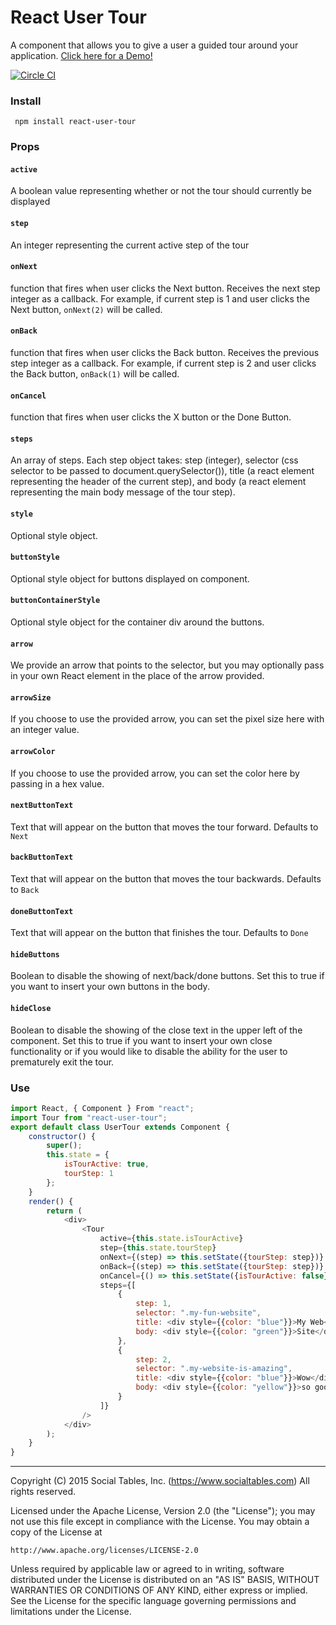 # React User Tour

A component that allows you to give a user a guided tour around your application. <a href="http://socialtables.github.io/react-user-tour/demo/index.html">Click here for a Demo!</a>

[![Circle CI](https://circleci.com/gh/socialtables/react-user-tour.svg?style=svg&circle-token=914785eeca4d096e0303a857f52f20a646013124)](https://circleci.com/gh/socialtables/react-user-tour)

### Install
` npm install react-user-tour`

###  Props

#### `active`
A boolean value representing whether or not the tour should currently be displayed

#### `step`
An integer representing the current active step of the tour

#### `onNext`
function that fires when user clicks the Next button. Receives the next step integer as a callback. For example, if current step is 1 and user clicks the Next button, `onNext(2)` will be called.

#### `onBack`
function that fires when user clicks the Back button. Receives the previous step integer as a callback. For example, if current step is 2 and user clicks the Back button, `onBack(1)` will be called.

#### `onCancel`
function that fires when user clicks the X button or the Done Button.

#### `steps`
An array of steps. Each step object takes: step (integer), selector (css selector to be passed to document.querySelector()), title (a react element representing the header of the current step), and body (a react element representing the main body message of the tour step).

#### `style`
Optional style object.

#### `buttonStyle`
Optional style object for buttons displayed on component.

#### `buttonContainerStyle`
Optional style object for the container div around the buttons.

#### `arrow`
We provide an arrow that points to the selector, but you may optionally pass in your own React element in the place of the arrow provided.

#### `arrowSize`
If you choose to use the provided arrow, you can set the pixel size here with an integer value.

#### `arrowColor`
If you choose to use the provided arrow, you can set the color here by passing in a hex value.

#### `nextButtonText`
Text that will appear on the button that moves the tour forward. Defaults to `Next`

#### `backButtonText`
Text that will appear on the button that moves the tour backwards. Defaults to `Back`

#### `doneButtonText`
Text that will appear on the button that finishes the tour. Defaults to `Done`

#### `hideButtons`
Boolean to disable the showing of next/back/done buttons. Set this to true if you want to insert your own buttons in the body.

#### `hideClose`
Boolean to disable the showing of the close text in the upper left of the component. Set this to true if you want to insert your own close functionality or if you would like to disable the ability for the user to prematurely exit the tour.

### Use

```js
import React, { Component } From "react";
import Tour from "react-user-tour";
export default class UserTour extends Component {
	constructor() {
		super();
		this.state = {
			isTourActive: true,
			tourStep: 1
		};
	}
	render() {
		return (
			<div>
				<Tour
					active={this.state.isTourActive}
					step={this.state.tourStep}
					onNext={(step) => this.setState({tourStep: step})}
					onBack={(step) => this.setState({tourStep: step})}
					onCancel={() => this.setState({isTourActive: false})}
					steps={[
						{
							step: 1,
							selector: ".my-fun-website",
							title: <div style={{color: "blue"}}>My Web</div>,
							body: <div style={{color: "green"}}>Site</div>
						},
						{
							step: 2,
							selector: ".my-website-is-amazing",
							title: <div style={{color: "blue"}}>Wow</div>,
							body: <div style={{color: "yellow"}}>so good</div>
						}
					]}
				/>
			</div>
		);
	}
}
```

- - -

Copyright (C) 2015 Social Tables, Inc. (https://www.socialtables.com) All rights reserved.

Licensed under the Apache License, Version 2.0 (the "License"); you may not use this file except in compliance with the License. You may obtain a copy of the License at

	http://www.apache.org/licenses/LICENSE-2.0

Unless required by applicable law or agreed to in writing, software distributed under the License is distributed on an "AS IS" BASIS, WITHOUT WARRANTIES OR CONDITIONS OF ANY KIND, either express or implied. See the License for the specific language governing permissions and limitations under the License.
